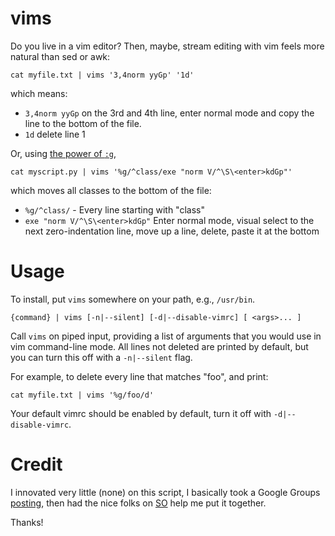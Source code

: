 # vims

Do you live in a vim editor? Then, maybe, stream
editing with vim feels more natural than
sed or awk:

```
cat myfile.txt | vims '3,4norm yyGp' '1d'
```
which means: 
 - `3,4norm yyGp` on the 3rd and 4th line, enter normal mode and
copy the line to the bottom of the file.
 - `1d` delete line 1

Or, using [the power of `:g`](http://vim.wikia.com/wiki/Power_of_g),
```
cat myscript.py | vims '%g/^class/exe "norm V/^\S\<enter>kdGp"'
```
which moves all classes to the bottom of the file:
 - `%g/^class/` - Every line starting with "class"
 - `exe "norm V/^\S\<enter>kdGp"` Enter normal mode, visual select to the next zero-indentation line, move up a line, delete, paste it at the bottom



# Usage

To install,
put `vims` somewhere on your path, e.g., `/usr/bin`.

```
{command} | vims [-n|--silent] [-d|--disable-vimrc] [ <args>... ]
```

Call `vims` on piped input, providing a list of arguments that you
would use in vim command-line mode. All lines not deleted are printed
by default, but you can turn this off with a `-n|--silent` flag.

For example,
to delete every line that matches "foo", and print:

```
cat myfile.txt | vims '%g/foo/d'
```

Your default vimrc should be enabled by default, turn it off with
`-d|--disable-vimrc`.

# Credit

I innovated very little (none) on this script, I basically took a Google Groups
[posting](https://groups.google.com/forum/#!msg/vim_use/NfqbCdUkDb4/Ir0faiNaFZwJ),
then had the nice folks on [SO](https://stackoverflow.com/questions/44745046/bash-pass-all-arguments-exactly-as-they-are-to-a-function-and-prepend-a-flag-on)
help me put it together.

Thanks!
